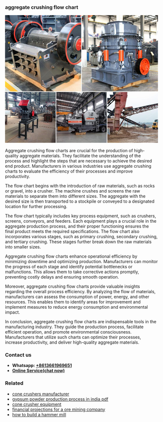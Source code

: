 <h3>aggregate crushing flow chart</h3><img src='1708499166.jpg' alt=''><p>Aggregate crushing flow charts are crucial for the production of high-quality aggregate materials. They facilitate the understanding of the process and highlight the steps that are necessary to achieve the desired end product. Manufacturers in various industries use aggregate crushing charts to evaluate the efficiency of their processes and improve productivity.</p><p>The flow chart begins with the introduction of raw materials, such as rocks or gravel, into a crusher. The machine crushes and screens the raw materials to separate them into different sizes. The aggregate with the desired size is then transported to a stockpile or conveyed to a designated location for further processing.</p><p>The flow chart typically includes key process equipment, such as crushers, screens, conveyors, and feeders. Each equipment plays a crucial role in the aggregate production process, and their proper functioning ensures the final product meets the required specifications. The flow chart also incorporates various stages, such as primary crushing, secondary crushing, and tertiary crushing. These stages further break down the raw materials into smaller sizes.</p><p>Aggregate crushing flow charts enhance operational efficiency by minimizing downtime and optimizing production. Manufacturers can monitor the progress of each stage and identify potential bottlenecks or malfunctions. This allows them to take corrective actions promptly, preventing costly delays and ensuring smooth operation.</p><p>Moreover, aggregate crushing flow charts provide valuable insights regarding the overall process efficiency. By analyzing the flow of materials, manufacturers can assess the consumption of power, energy, and other resources. This enables them to identify areas for improvement and implement measures to reduce energy consumption and environmental impact.</p><p>In conclusion, aggregate crushing flow charts are indispensable tools in the manufacturing industry. They guide the production process, facilitate efficient operation, and promote environmental consciousness. Manufacturers that utilize such charts can optimize their processes, increase productivity, and deliver high-quality aggregate materials.</p><h3>Contact us</h3><ul><li><strong>Whatsapp:&nbsp;<a href="https://wa.me/8613661969651">+8613661969651</a></strong></li><li><a href="https://swt.shibang-china.com/?git&amp;zhl&amp;aggregate crushing flow chart"><strong>Online Service(chat now)</strong></a></li></ul><h3>Related</h3><ul><li><a href='cone crushers manufacturer.md'>cone crushers manufacturer</a></li><li><a href='gypsum powder production process in india pdf.md'>gypsum powder production process in india pdf</a></li><li><a href='cone crusher equipment.md'>cone crusher equipment</a></li><li><a href='financial projections for a ore mining company.md'>financial projections for a ore mining company</a></li><li><a href='how to build a hammer mill.md'>how to build a hammer mill</a></li></ul>